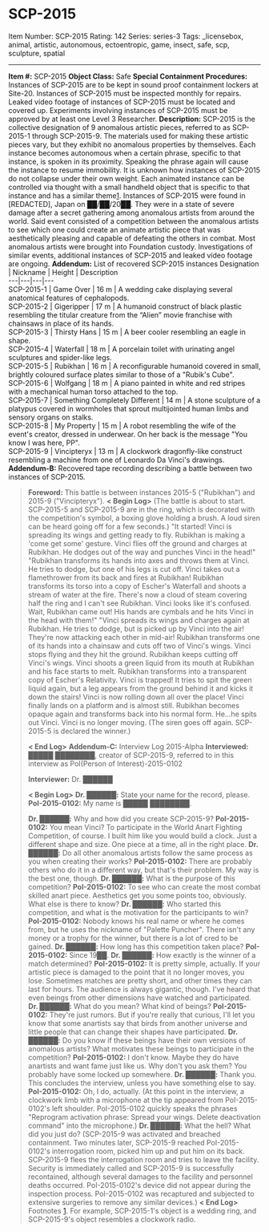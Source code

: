 # SCP-2015
Item Number: SCP-2015
Rating: 142
Series: series-3
Tags: _licensebox, animal, artistic, autonomous, ectoentropic, game, insect, safe, scp, sculpture, spatial

---

**Item #:** SCP-2015
**Object Class:** Safe
**Special Containment Procedures:** Instances of SCP-2015 are to be kept in sound proof containment lockers at Site-20. Instances of SCP-2015 must be inspected monthly for repairs. Leaked vídeo footage of instances of SCP-2015 must be located and covered up. Experiments involving instances of SCP-2015 must be approved by at least one Level 3 Researcher.
**Description:** SCP-2015 is the collective designation of 9 anomalous artistic pieces, referred to as SCP-2015-1 through SCP-2015-9. The materials used for making these artistic pieces vary, but they exhibit no anomalous properties by themselves. Each instance becomes autonomous when a certain phrase, specific to that instance, is spoken in its proximity. Speaking the phrase again will cause the instance to resume immobility. It is unknown how instances of SCP-2015 do not collapse under their own weight. Each animated instance can be controlled via thought with a small handheld object that is specific to that instance and has a similar theme[1](javascript:;).
Instances of SCP-2015 were found in [REDACTED], Japan on ██/██/20██. They were in a state of severe damage after a secret gathering among anomalous artists from around the world. Said event consisted of a competition between the anomalous artists to see which one could create an animate artistic piece that was aesthetically pleasing and capable of defeating the others in combat. Most anomalous artists were brought into Foundation custody. Investigations of similar events, additional instances of SCP-2015 and leaked vídeo footage are ongoing.
**Addendum:** List of recovered SCP-2015 instances
Designation | Nickname | Height | Description  
---|---|---|---  
SCP-2015-1 | Game Over | 16 m | A wedding cake displaying several anatomical features of cephalopods.  
SCP-2015-2 | Gigeripper | 17 m | A humanoid construct of black plastic resembling the titular creature from the “Alien” movie franchise with chainsaws in place of its hands.  
SCP-2015-3 | Thirsty Hans | 15 m | A beer cooler resembling an eagle in shape.  
SCP-2015-4 | Waterfall | 18 m | A porcelain toilet with urinating angel sculptures and spider-like legs.  
SCP-2015-5 | Rubikhan | 16 m | A reconfigurable humanoid covered in small, brightly coloured surface plates similar to those of a "Rubik's Cube".  
SCP-2015-6 | Wolfgang | 18 m | A piano painted in white and red stripes with a mechanical human torso attached to the top.  
SCP-2015-7 | Something Completely Different | 14 m | A stone sculpture of a platypus covered in wormholes that sprout multijointed human limbs and sensory organs on stalks.  
SCP-2015-8 | My Property | 15 m | A robot resembling the wife of the event's creator, dressed in underwear. On her back is the message "You know I was here, PP".  
SCP-2015-9 | Vincipteryx | 13 m | A clockwork dragonfly-like construct resembling a machine from one of Leonardo Da Vinci's drawings.  
**Addendum-B:** Recovered tape recording describing a battle between two instances of SCP-2015.
> **Foreword:** This battle is between instances 2015-5 ("Rubikhan") and 2015-9 ("Vincipteryx").
> **< Begin Log>**
> (The battle is about to start. SCP-2015-5 and SCP-2015-9 are in the ring, which is decorated with the competition's symbol, a boxing glove holding a brush. A loud siren can be heard going off for a few seconds.)
> "It started! Vinci is spreading its wings and getting ready to fly. Rubikhan is making a 'come get some' gesture. Vinci flies off the ground and charges at Rubikhan. He dodges out of the way and punches Vinci in the head!"
> "Rubikhan transforms its hands into axes and throws them at Vinci. He tries to dodge, but one of his legs is cut off. Vinci takes out a flamethrower from its back and fires at Rubikhan! Rubikhan transforms its torso into a copy of Escher's Waterfall and shoots a stream of water at the fire. There's now a cloud of steam covering half the ring and I can't see Rubikhan. Vinci looks like it's confused. Wait, Rubikhan came out! His hands are cymbals and he hits Vinci in the head with them!"
> "Vinci spreads its wings and charges again at Rubikhan. He tries to dodge, but is picked up by Vinci into the air! They're now attacking each other in mid-air! Rubikhan transforms one of its hands into a chainsaw and cuts off two of Vinci's wings. Vinci stops flying and they hit the ground. Rubikhan keeps cutting off Vinci's wings. Vinci shoots a green liquid from its mouth at Rubikhan and his face starts to melt. Rubikhan transforms into a transparent copy of Escher's Relativity. Vinci is trapped! It tries to spit the green liquid again, but a leg appears from the ground behind it and kicks it down the stairs! Vinci is now rolling down all over the place! Vinci finally lands on a platform and is almost still. Rubikhan becomes opaque again and transforms back into his normal form. He…he spits out Vinci. Vinci is no longer moving.
> (The siren goes off again. SCP-2015-5 is declared the winner.)  
>    
>  **< End Log>**
**Addendum-C:** Interview Log 2015-Alpha
> **Interviewed:** █████ ████████, creator of SCP-2015-9, referred to in this interview as PoI(Person of Interest)-2015-0102  
>    
>  **Interviewer:** Dr. ██████  
>    
>  **< Begin Log>**
> **Dr. ██████:** State your name for the record, please.
> **PoI-2015-0102:** My name is █████ ████████.  
>    
>  **Dr. ██████:** Why and how did you create SCP-2015-9?
> **PoI-2015-0102:** You mean Vinci? To participate in the World Anart Fighting Competition, of course. I built him like you would build a clock. Just a different shape and size. One piece at a time, all in the right place.
> **Dr. ██████:** Do all other anomalous artists follow the same process as you when creating their works?
> **PoI-2015-0102:** There are probably others who do it in a different way, but that's their problem. My way is the best one, though.
> **Dr. ██████:** What is the purpose of this competition?
> **PoI-2015-0102:** To see who can create the most combat skilled anart piece. Aesthetics get you some points too, obviously. What else is there to know?
> **Dr. ██████:** Who started this competition, and what is the motivation for the participants to win?
> **PoI-2015-0102:** Nobody knows his real name or where he comes from, but he uses the nickname of "Palette Puncher". There isn't any money or a trophy for the winner, but there is a lot of cred to be gained.
> **Dr. ██████:** How long has this competition taken place?
> **PoI-2015-0102:** Since 19██.
> **Dr. ██████:** How exactly is the winner of a match determined?
> **PoI-2015-0102:** It is pretty simple, actually. If your artistic piece is damaged to the point that it no longer moves, you lose. Sometimes matches are pretty short, and other times they can last for hours. The audience is always gigantic, though. I've heard that even beings from other dimensions have watched and participated.
> **Dr. ██████:** What do you mean? What kind of beings?
> **PoI-2015-0102:** They're just rumors. But if you're really that curious, I'll let you know that some anartists say that birds from another universe and little people that can change their shapes have participated.
> **Dr. ██████:** Do you know if these beings have their own versions of anomalous artists? What motivates these beings to participate in the competition?
> **PoI-2015-0102:** I don't know. Maybe they do have anartists and want fame just like us. Why don't you ask them? You probably have some locked up somewhere.
> **Dr. ██████:** Thank you. This concludes the interview, unless you have something else to say.
> **PoI-2015-0102:** Oh, I do, actually.
> (At this point in the interview, a clockwork limb with a microphone at the tip appeared from PoI-2015-0102's left shoulder. PoI-2015-0102 quickly speaks the phrases "Reprogram activation phrase: Spread your wings. Delete deactivation command" into the microphone.)
> **Dr. ██████:** What the hell? What did you just do?
> (SCP-2015-9 was activated and breached containment. Two minutes later, SCP-2015-9 reached PoI-2015-0102's interrogation room, picked him up and put him on its back. SCP-2015-9 flees the interrogation room and tries to leave the facility. Security is immediately called and SCP-2015-9 is successfully recontained, although several damages to the facility and personnel deaths occurred. PoI-2015-0102's device did not appear during the inspection process. PoI-2015-0102 was recaptured and subjected to extensive surgeries to remove any similar devices.)
> **< End Log>**
Footnotes
[1](javascript:;). For example, SCP-2015-1's object is a wedding ring, and SCP-2015-9's object resembles a clockwork radio.